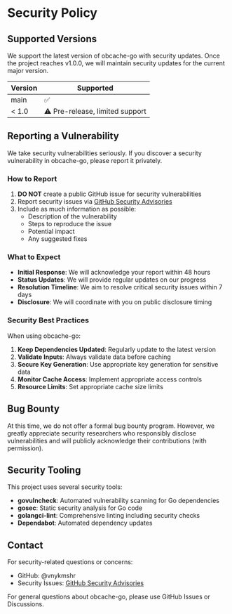 # Security Policy

## Supported Versions

We support the latest version of obcache-go with security updates. Once the project reaches v1.0.0, we will maintain security updates for the current major version.

| Version | Supported          |
| ------- | ------------------ |
| main    | :white_check_mark: |
| < 1.0   | :warning: Pre-release, limited support |

## Reporting a Vulnerability

We take security vulnerabilities seriously. If you discover a security vulnerability in obcache-go, please report it privately.

### How to Report

1. **DO NOT** create a public GitHub issue for security vulnerabilities
2. Report security issues via [GitHub Security Advisories](https://github.com/vnykmshr/obcache-go/security/advisories)
3. Include as much information as possible:
   - Description of the vulnerability
   - Steps to reproduce the issue
   - Potential impact
   - Any suggested fixes

### What to Expect

- **Initial Response**: We will acknowledge your report within 48 hours
- **Status Updates**: We will provide regular updates on our progress
- **Resolution Timeline**: We aim to resolve critical security issues within 7 days
- **Disclosure**: We will coordinate with you on public disclosure timing

### Security Best Practices

When using obcache-go:

1. **Keep Dependencies Updated**: Regularly update to the latest version
2. **Validate Inputs**: Always validate data before caching
3. **Secure Key Generation**: Use appropriate key generation for sensitive data
4. **Monitor Cache Access**: Implement appropriate access controls
5. **Resource Limits**: Set appropriate cache size limits

## Bug Bounty

At this time, we do not offer a formal bug bounty program. However, we greatly appreciate security researchers who responsibly disclose vulnerabilities and will publicly acknowledge their contributions (with permission).

## Security Tooling

This project uses several security tools:

- **govulncheck**: Automated vulnerability scanning for Go dependencies
- **gosec**: Static security analysis for Go code
- **golangci-lint**: Comprehensive linting including security checks
- **Dependabot**: Automated dependency updates

## Contact

For security-related questions or concerns:
- GitHub: @vnykmshr
- Security Issues: [GitHub Security Advisories](https://github.com/vnykmshr/obcache-go/security/advisories)

For general questions about obcache-go, please use GitHub Issues or Discussions.
